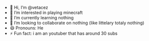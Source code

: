 - 👋 Hi, I’m @vetacez
- 👀 I’m interested in playing minecraft
- 🌱 I’m currently learning nothing
- 💞️ I’m looking to collaborate on nothing (like littelary totaly nothing)
- 😄 Pronouns: He
- ⚡ Fun fact: i am an youtuber that has around 30 subs

<!---
vetacez/vetacez is a ✨ special ✨ repository because its `README.md` (this file) appears on your GitHub profile.
You can click the Preview link to take a look at your changes.
--->
